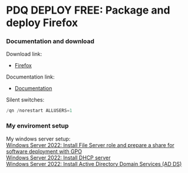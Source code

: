 # PDQ DEPLOY FREE: Package and deploy Firefox
### Documentation and download
Download link:

* [Firefox](https://www.mozilla.org/en-US/firefox/all/#product-desktop-release)

Documentation link:

* [Documentation](https://support.mozilla.org/en-US/products/firefox-enterprise/deploy-firefox-for-enterprise/deploy-firefox-enterprise-windows)

Silent switches:
```powershell
/qn /norestart ALLUSERS=1
```

### My enviroment setup
My windows server setup: <br />
[Windows Server 2022: Install File Server role and prepare a share for software deployment with GPO](https://youtu.be/jEWSdC2qwyA) <br />
[Windows Server 2022: Install DHCP server](https://youtu.be/8n0MD9stQis) <br />
[Windows Server 2022: Install Active Directory Domain Services (AD DS)](https://youtu.be/1cYewbW3Tl0) <br />